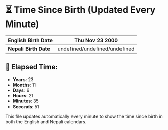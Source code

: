 # ⏳ Time Since Birth (Updated Every Minute)

| **English Birth Date** | Thu Nov 23 2000 |
|------------------------|-------------------------------------|
| **Nepali Birth Date**  | undefined/undefined/undefined                  |

## 📅 Elapsed Time:

- **Years**: 23
- **Months**: 11
- **Days**: 6
- **Hours**: 21
- **Minutes**: 35
- **Seconds**: 51

This file updates automatically every minute to show the time since birth in both the English and Nepali calendars.